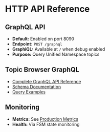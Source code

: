 # HTTP API Reference

## GraphQL API
- **Default:** Enabled on port 8090
- **Endpoint:** `POST /graphql`
- **GraphiQL:** Available at `/` when debug enabled
- **Purpose:** Query Unified Namespace topics

## Topic Browser GraphQL
- [Complete GraphQL API Reference](topic-browser-graphql.md)
- [Schema Documentation](topic-browser-graphql.md#schema)
- [Query Examples](topic-browser-graphql.md#examples)

## Monitoring
- **Metrics:** See [Production Metrics](../../production/metrics.md)
- **Health:** Via FSM state monitoring 